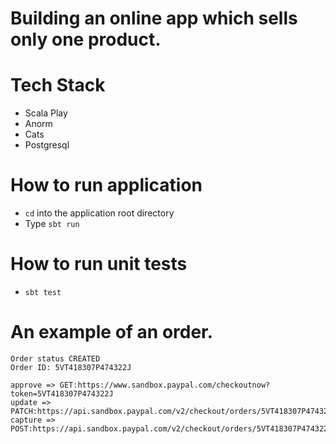 # Building an online app which sells only one product.

# Tech Stack

- Scala Play
- Anorm
- Cats
- Postgresql

# How to run application
- `cd` into the application root directory
- Type `sbt run`

# How to run unit tests
-  `sbt test`

# An example of an order.

```
Order status CREATED
Order ID: 5VT418307P474322J
```

``` self => GET:https://api.sandbox.paypal.com/v2/checkout/orders/5VT418307P474322J
approve => GET:https://www.sandbox.paypal.com/checkoutnow?token=5VT418307P474322J
update => PATCH:https://api.sandbox.paypal.com/v2/checkout/orders/5VT418307P474322J
capture => POST:https://api.sandbox.paypal.com/v2/checkout/orders/5VT418307P474322J/capture
```
